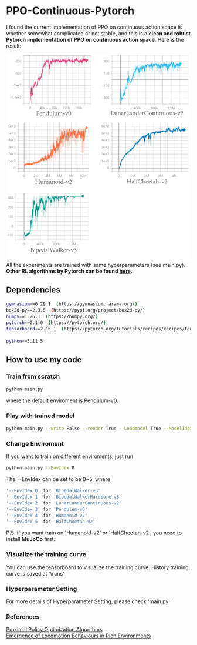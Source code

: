 # PPO-Continuous-Pytorch
I found the current implementation of PPO on continuous action space is whether somewhat complicated or not stable, and this is a **clean and robust Pytorch implementation of PPO on continuous action space**. Here is the result:  
  
![avatar](https://github.com/XinJingHao/PPO-Continuous-Pytorch/blob/main/ppo_result.jpg)  
All the experiments are trained with same hyperparameters (see main.py). **Other RL algorithms by Pytorch can be found [here](https://github.com/XinJingHao/RL-Algorithms-by-Pytorch).**


## Dependencies
```bash
gymnasium==0.29.1  (https://gymnasium.farama.org/)
box2d-py==2.3.5  (https://pypi.org/project/box2d-py/)
numpy==1.26.1  (https://numpy.org/)
pytorch==2.1.0  (https://pytorch.org/)
tensorboard==2.15.1  (https://pytorch.org/tutorials/recipes/recipes/tensorboard_with_pytorch.html?highlight=tensorboard)

python==3.11.5
```

## How to use my code
### Train from scratch
```bash
python main.py
```
where the default enviroment is Pendulum-v0.  

### Play with trained model
```bash
python main.py --write False --render True --Loadmodel True --ModelIdex 400
```

### Change Enviroment
If you want to train on different enviroments, just run 
```bash
python main.py --EnvIdex 0
```

The --EnvIdex can be set to be 0~5, where   
```bash
'--EnvIdex 0' for 'BipedalWalker-v3'  
'--EnvIdex 1' for 'BipedalWalkerHardcore-v3'  
'--EnvIdex 2' for 'LunarLanderContinuous-v2'  
'--EnvIdex 3' for 'Pendulum-v0'  
'--EnvIdex 4' for 'Humanoid-v2'  
'--EnvIdex 5' for 'HalfCheetah-v2' 
```

P.S. if you want train on 'Humanoid-v2' or 'HalfCheetah-v2', you need to install **MuJoCo** first.

### Visualize the training curve
You can use the tensorboard to visualize the training curve. History training curve is saved at '\runs'

### Hyperparameter Setting
For more details of Hyperparameter Setting, please check 'main.py'

### References
[Proximal Policy Optimization Algorithms](https://arxiv.org/pdf/1707.06347.pdf)  
[Emergence of Locomotion Behaviours in Rich Environments](https://arxiv.org/pdf/1707.02286.pdf)

